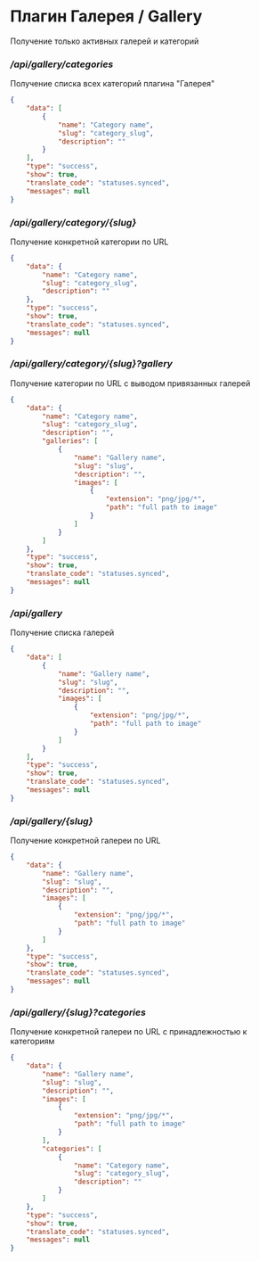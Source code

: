 # Плагин Галерея / Gallery

Получение только активных галерей и категорий

### ***/api/gallery/categories***

Получение списка всех категорий плагина "Галерея"

```json
{
    "data": [
        {
            "name": "Category name",
            "slug": "category_slug",
            "description": ""
        }
    ],
    "type": "success",
    "show": true,
    "translate_code": "statuses.synced",
    "messages": null
}
```

### ***/api/gallery/category/{slug}***

Получение конкретной категории по URL

```json
{
    "data": {
        "name": "Category name",
        "slug": "category_slug",
        "description": ""
    },
    "type": "success",
    "show": true,
    "translate_code": "statuses.synced",
    "messages": null
}
```

### ***/api/gallery/category/{slug}?gallery***

Получение категории по URL с выводом привязанных галерей

```json
{
    "data": {
        "name": "Category name",
        "slug": "category_slug",
        "description": "",
        "galleries": [
            {
                "name": "Gallery name",
                "slug": "slug",
                "description": "",
                "images": [
                    {
                        "extension": "png/jpg/*",
                        "path": "full path to image"
                    }
                ]
            }
        ]
    },
    "type": "success",
    "show": true,
    "translate_code": "statuses.synced",
    "messages": null
}
```

### ***/api/gallery***

Получение списка галерей

```json
{
    "data": [
        {
            "name": "Gallery name",
            "slug": "slug",
            "description": "",
            "images": [
                {
                    "extension": "png/jpg/*",
                    "path": "full path to image"
                }
            ]
        }
    ],
    "type": "success",
    "show": true,
    "translate_code": "statuses.synced",
    "messages": null
}
```

### ***/api/gallery/{slug}***

Получение конкретной галереи по URL

```json
{
    "data": {
        "name": "Gallery name",
        "slug": "slug",
        "description": "",
        "images": [
            {
                "extension": "png/jpg/*",
                "path": "full path to image"
            }
        ]
    },
    "type": "success",
    "show": true,
    "translate_code": "statuses.synced",
    "messages": null
}
```

### ***/api/gallery/{slug}?categories***

Получение конкретной галереи по URL с принадлежностью к категориям

```json
{
    "data": {
        "name": "Gallery name",
        "slug": "slug",
        "description": "",
        "images": [
            {
                "extension": "png/jpg/*",
                "path": "full path to image"
            }
        ],
        "categories": [
            {
                "name": "Category name",
                "slug": "category_slug",
                "description": ""
            }
        ]
    },
    "type": "success",
    "show": true,
    "translate_code": "statuses.synced",
    "messages": null
}
```
